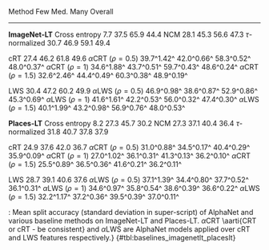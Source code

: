Method                           Few         Med.         Many      Overall
-------------------      -----------  -----------  -----------  -----------
**ImageNet-LT**
Cross entropy                    7.7         37.5         65.9         44.4
NCM                             28.1         45.3         56.6         47.3
$\tau$-normalized               30.7         46.9         59.1         49.4
<!--  -->
cRT                             27.4         46.2         61.8         49.6
$\alpha$CRT ($\rho=0.5$)  39.7^1.42^   42.0^0.66^   58.3^0.52^   48.0^0.37^
$\alpha$CRT ($\rho=1$)    34.6^1.88^   43.7^0.51^   59.7^0.43^   48.6^0.24^
$\alpha$CRT ($\rho=1.5$)  32.6^2.46^   44.4^0.49^   60.3^0.38^   48.9^0.19^
<!--  -->
LWS                             30.4         47.2         60.2         49.9
$\alpha$LWS ($\rho=0.5$)  46.9^0.98^   38.6^0.87^   52.9^0.86^   45.3^0.69^
$\alpha$LWS ($\rho=1$)    41.6^1.61^   42.2^0.53^   56.0^0.32^   47.4^0.30^
$\alpha$LWS ($\rho=1.5$)  40.1^1.99^   43.2^0.98^   56.9^0.76^   48.0^0.53^
<!--  -->
<!--  -->
**Places-LT**
Cross entropy                   8.2         27.3         45.7         30.2
NCM                            27.3         37.1         40.4         36.4
$\tau$-normalized              31.8         40.7         37.8         37.9
<!--  -->
cRT                            24.9         37.6         42.0         36.7
$\alpha$CRT ($\rho=0.5$) 31.0^0.88^   34.5^0.17^   40.4^0.29^   35.9^0.09^
$\alpha$CRT ($\rho=1$)   27.0^1.02^   36.1^0.31^   41.3^0.13^   36.2^0.10^
$\alpha$CRT ($\rho=1.5$) 25.5^0.89^   36.5^0.36^   41.6^0.21^   36.2^0.11^
<!--  -->
LWS                            28.7         39.1         40.6         37.6
$\alpha$LWS ($\rho=0.5$) 37.1^1.39^   34.4^0.80^   37.7^0.52^   36.1^0.31^
$\alpha$LWS ($\rho=1$)   34.6^0.97^   35.8^0.54^   38.6^0.39^   36.6^0.22^
$\alpha$LWS ($\rho=1.5$) 32.2^1.17^   37.2^0.36^   39.5^0.39^   37.0^0.11^

: Mean split accuracy (standard deviation in super-script) of AlphaNet and
various baseline methods on ImageNet-LT and Places-LT. $\alpha$CRT \aarti{CRT
or cRT - be consistent} and $\alpha$LWS are AlphaNet models applied over cRT
and LWS features respectively.} {#tbl:baselines_imagenetlt_placeslt}
